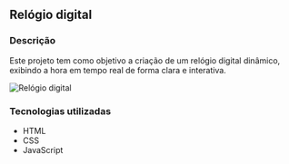 ## Relógio digital 

### Descrição

Este projeto tem como objetivo a criação de um relógio digital dinâmico, exibindo a hora em tempo real de forma clara e interativa.

![Relógio digital](https://github.com/user-attachments/assets/0faf36e6-81c3-46d2-a48f-768b4a6c7370)

### Tecnologias utilizadas

* HTML
* CSS
* JavaScript
